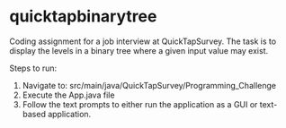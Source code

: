 # quicktapbinarytree
Coding assignment for a job interview at QuickTapSurvey. The task is to display the levels in a binary tree where a given input value may exist.

Steps to run: 
1. Navigate to: src/main/java/QuickTapSurvey/Programming_Challenge
2. Execute the App.java file
3. Follow the text prompts to either run the application as a GUI or text-based application.
